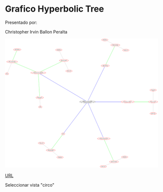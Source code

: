 # Grafico Hyperbolic Tree

Presentado por:

Christopher Irvin Ballon Peralta

<img src="/graphviz.svg" alt="grafico" title="Grafico">

[URL](https://dreampuf.github.io/GraphvizOnline/#graph%20G%20%7B%0A%0Afontname%3D%22Helvetica%2CArial%2Csans-serif%22%0Anode%20%5Bfontname%3D%22Helvetica%2CArial%2Csans-serif%22%5D%0Aedge%20%5Bfontname%3D%22Helvetica%2CArial%2Csans-serif%22%5D%0A%0AMasterEnDS%20%5Bshape%3Dellipse%2Ccolor%3Dblack%2Cstyle%3Dbold%2Clabel%3D%22MASTER%20EN%20DATA%20SCIENCE%22%5D%3B%0AAprendizajePorRefuerzo%20%5Bshape%3Dellipse%2Ccolor%3Dred%2Cstyle%3Dbold%2Clabel%3D%22Aprendizaje%20por%20Refuerzo%22%5D%3B%0ADeepLearning%20%5Bshape%3Dellipse%2Ccolor%3Dred%2Cstyle%3Dbold%2Clabel%3D%22Deep%20Learning%22%5D%3B%0AAnalisisDeEntornosBigData%20%5Bshape%3Dellipse%2Ccolor%3Dred%2Cstyle%3Dbold%2Clabel%3D%22Analisis%20de%20entornos%20Big%20Data%22%5D%3B%0ANLP%20%5Bshape%3Dellipse%2Ccolor%3Dred%2Cstyle%3Dbold%2Clabel%3D%22NLP%22%5D%3B%0AAnalisisDeSentimientos%20%5Bshape%3Dellipse%2Ccolor%3Dred%2Cstyle%3Dbold%2Clabel%3D%22Analisis%20de%20Sentimientos%22%5D%3B%0AMineriaDeDatos1%20%5Bshape%3Dellipse%2Ccolor%3Dred%2Cstyle%3Dbold%2Clabel%3D%22Mineria%20de%20datos%22%5D%3B%0AMineriaDeDatos2%20%5Bshape%3Dellipse%2Ccolor%3Dred%2Cstyle%3Dbold%2Clabel%3D%22Mineria%20de%20datos%22%5D%3B%0AMineriaDeDatos3%20%5Bshape%3Dellipse%2Ccolor%3Dred%2Cstyle%3Dbold%2Clabel%3D%22Mineria%20de%20datos%22%5D%3B%0AMineriaDeDatos4%20%5Bshape%3Dellipse%2Ccolor%3Dred%2Cstyle%3Dbold%2Clabel%3D%22Mineria%20de%20datos%22%5D%3B%0AMineriaDeDatos5%20%5Bshape%3Dellipse%2Ccolor%3Dred%2Cstyle%3Dbold%2Clabel%3D%22Mineria%20de%20datos%22%5D%3B%0ANoTradicionales%20%5Bshape%3Dellipse%2Ccolor%3Dred%2Cstyle%3Dbold%2Clabel%3D%22BD%20no%20Tradicionales%22%5D%3B%0APythonR1%20%5Bshape%3Dellipse%2Ccolor%3Dred%2Cstyle%3Dbold%2Clabel%3D%22Python%20y%20R%22%5D%3B%0APythonR2%20%5Bshape%3Dellipse%2Ccolor%3Dred%2Cstyle%3Dbold%2Clabel%3D%22Python%20y%20R%22%5D%3B%0APythonR3%20%5Bshape%3Dellipse%2Ccolor%3Dred%2Cstyle%3Dbold%2Clabel%3D%22Python%20y%20R%22%5D%3B%0APythonR4%20%5Bshape%3Dellipse%2Ccolor%3Dred%2Cstyle%3Dbold%2Clabel%3D%22Python%20y%20R%22%5D%3B%0APythonR5%20%5Bshape%3Dellipse%2Ccolor%3Dred%2Cstyle%3Dbold%2Clabel%3D%22Python%20y%20R%22%5D%3B%0ABDAnaliticas%20%5Bshape%3Dellipse%2Ccolor%3Dred%2Cstyle%3Dbold%2Clabel%3D%22BD%20Analiticas%22%5D%3B%0ASQL%20%5Bshape%3Dellipse%2Ccolor%3Dred%2Cstyle%3Dbold%2Clabel%3D%22SQL%22%5D%3B%0ABDAnaliticas2%20%5Bshape%3Dellipse%2Ccolor%3Dred%2Cstyle%3Dbold%2Clabel%3D%22BD%20Analiticas%22%5D%3B%0ASQL2%20%5Bshape%3Dellipse%2Ccolor%3Dred%2Cstyle%3Dbold%2Clabel%3D%22SQL%22%5D%3B%0AEstadistica1%20%5Bshape%3Dellipse%2Ccolor%3Dred%2Cstyle%3Dbold%2Clabel%3D%22Estadistica%22%5D%3B%0AEstadistica2%20%5Bshape%3Dellipse%2Ccolor%3Dred%2Cstyle%3Dbold%2Clabel%3D%22Estadistica%22%5D%3B%0AEstadistica3%20%5Bshape%3Dellipse%2Ccolor%3Dred%2Cstyle%3Dbold%2Clabel%3D%22Estadistica%22%5D%3B%0AEstadistica4%20%5Bshape%3Dellipse%2Ccolor%3Dred%2Cstyle%3Dbold%2Clabel%3D%22Estadistica%22%5D%3B%0AEstadistica5%20%5Bshape%3Dellipse%2Ccolor%3Dred%2Cstyle%3Dbold%2Clabel%3D%22Estadistica%22%5D%3B%0A%0A%0AAprendizajePorRefuerzo%20--%20MasterEnDS%20%5Bstyle%3Dbold%2Ccolor%3Dblue%5D%3B%20%0ADeepLearning%20--%20MasterEnDS%20%5Bstyle%3Dbold%2Ccolor%3Dblue%5D%3B%0AAnalisisDeEntornosBigData%20--%20MasterEnDS%20%5Bstyle%3Dbold%2Ccolor%3Dblue%5D%3B%0ABDAnaliticas%20--%20AnalisisDeEntornosBigData%20%5Bstyle%3Dbold%2Ccolor%3Dgreen%5D%3B%0ASQL%20--%20BDAnaliticas%20%5Bstyle%3Dbold%2Ccolor%3Dgrey%5D%3B%0ANLP%20--%20MasterEnDS%20%5Bstyle%3Dbold%2Ccolor%3Dblue%5D%3B%0AAnalisisDeSentimientos%20--%20MasterEnDS%20%5Bstyle%3Dbold%2Ccolor%3Dblue%5D%3B%0AMineriaDeDatos1%20--%20AprendizajePorRefuerzo%20%5Bstyle%3Dbold%2Ccolor%3Dgreen%5D%3B%0AMineriaDeDatos2%20--%20DeepLearning%20%5Bstyle%3Dbold%2Ccolor%3Dgreen%5D%3B%0AMineriaDeDatos3%20--%20AnalisisDeEntornosBigData%20%5Bstyle%3Dbold%2Ccolor%3Dgreen%5D%3B%0AMineriaDeDatos4%20--%20NLP%20%5Bstyle%3Dbold%2Ccolor%3Dgreen%5D%3B%0AMineriaDeDatos5%20--%20AnalisisDeSentimientos%20%5Bstyle%3Dbold%2Ccolor%3Dgreen%5D%3B%0AEstadistica1%20--%20MineriaDeDatos1%20%5Bstyle%3Dbold%2Ccolor%3Dgrey%5D%3B%0AEstadistica2%20--%20MineriaDeDatos2%20%5Bstyle%3Dbold%2Ccolor%3Dgrey%5D%3B%0AEstadistica3%20--%20MineriaDeDatos3%20%5Bstyle%3Dbold%2Ccolor%3Dgrey%5D%3B%0AEstadistica4%20--%20MineriaDeDatos4%20%5Bstyle%3Dbold%2Ccolor%3Dgrey%5D%3B%0AEstadistica5%20--%20MineriaDeDatos5%20%5Bstyle%3Dbold%2Ccolor%3Dgrey%5D%3B%0APythonR1%20--%20MineriaDeDatos1%20%5Bstyle%3Dbold%2Ccolor%3Dgrey%5D%3B%0APythonR2%20--%20MineriaDeDatos2%20%5Bstyle%3Dbold%2Ccolor%3Dgrey%5D%3B%0APythonR3%20--%20MineriaDeDatos3%20%5Bstyle%3Dbold%2Ccolor%3Dgrey%5D%3B%0APythonR4%20--%20MineriaDeDatos4%20%5Bstyle%3Dbold%2Ccolor%3Dgrey%5D%3B%0APythonR5%20--%20MineriaDeDatos5%20%5Bstyle%3Dbold%2Ccolor%3Dgrey%5D%3B%0ANoTradicionales%20--%20AnalisisDeEntornosBigData%20%5Bstyle%3Dbold%2Ccolor%3Dgreen%5D%3B%0ABDAnaliticas2%20--%20NoTradicionales%20%5Bstyle%3Dbold%2Ccolor%3Dgreen%5D%3B%0ASQL2%20--%20NoTradicionales%20%5Bstyle%3Dbold%2Ccolor%3Dgrey%5D%3B%0A%0A%0A%20%20%0A%7D)

Seleccionar vista "circo"

